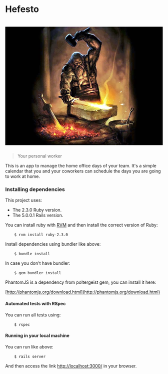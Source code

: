 # Hefesto

# ![hefesto](app/assets/images/hefesto.jpg)

> Your personal worker

This is an app to manage the home office days of your team. It's a simple
calendar that you and your coworkers can schedule the days you are going to work
at home.

### Installing dependencies

This project uses:
 -  The 2.3.0 Ruby version.
 -  The 5.0.0.1 Rails version.

You can install ruby with [RVM](https://rvm.io/rvm/install) and then install the
correct version of Ruby:

        $ rvm install ruby-2.3.0

Install dependencies using bundler like above:

        $ bundle install

In case you don't have bundler:

        $ gem bundler install

PhantomJS is a dependency from poltergeist gem, you can install it here:

   [http://phantomjs.org/download.html](http://phantomjs.org/download.html)

#### Automated tests with RSpec

You can run all tests using:

        $ rspec

#### Running in your local machine

You can run like above:

        $ rails server

And then access the link [http://localhost:3000/](http://localhost:3000/) in
your browser.

